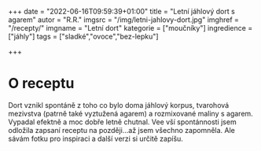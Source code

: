 +++
date = "2022-06-16T09:59:39+01:00"
title = "Letní jáhlový dort s agarem"
autor = "R.R."
imgsrc = "/img/letni-jahlovy-dort.jpg"
imghref = "/recepty/"
imgname = "Letní dort"
kategorie = ["moučníky"]
ingredience = ["jáhly"]
tags = ["sladké","ovoce","bez-lepku"]


+++

# O receptu
Dort vznikl spontáně z toho co bylo doma jáhlový korpus, tvarohová mezivstva (patrně také vyztužená agarem) a rozmixované maliny s agarem. Vypadal efektně a moc dobře letně chutnal. 
Vee vší spontánnosti jsem odložila zapsaní receptu na později...až jsem všechno zapomněla. Ale sávám fotku pro inspiraci a další verzi si určitě zapíšu.


<!--more-->